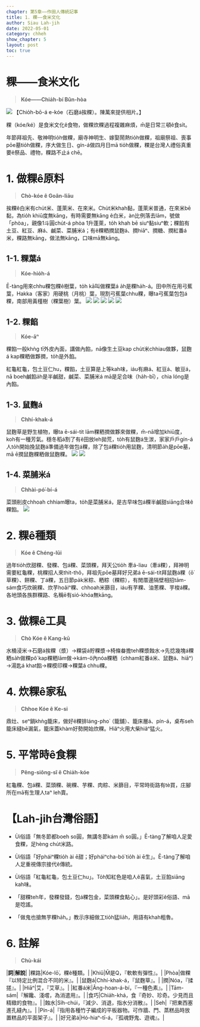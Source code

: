 ```yaml
---
chapter: 第5章——作田人傳統記事
title: 1. 粿——食米文化
author: Siau Lah-jih
date: 2022-05-01
category: chheh
show_chapter: 5
layout: post
toc: true
---
```


# 粿——食米文化
> **Kóe——Chia̍h-bí Bûn-hòa**

![](../too5/11/11-0-1石磨挨粿.jpg)
【Chio̍h-bō-á e-kóe（石磨á挨粿）。陳萬來提供相片。】

粿（kóe/ké）是食米文化ê食物，做粿炊粿過程複雜麻煩，m̄是日常三頓ê食si̍t。

年節拜祖先、敬神明tio̍h做粿，廟寺神明生、嫁娶鬧熱tio̍h做粿，祖廟祭祖、喪事pōe墓tio̍h做粿，序大做生日、gín-á做四月日mā tio̍h做粿，粿是台灣人禮俗真重要ê祭品、禮物，粿路不止á chē。

# 1. 做粿ê原料
> **Chò-kóe ê Goân-liāu**

挨粿ê白米有chu̍t米、蓬萊米、在來米。Chu̍t米khah黏，蓬萊米普通，在來米bē黏，為tio̍h khiū度無kāng，有時需要無kāng ê白米，àn比例落去lām，號做「phòa」，親像1斗圓chu̍t-á phòa 1升蓬萊，to̍h khah bē siuⁿ黏siuⁿ軟；粿餡有土豆、紅豆、麻á、鹹菜、菜脯米á；有ê粿粞撋鼠麴á、撋hiāⁿ、撋糖、撋紅番á米，粿路無kāng，做法無kāng，口味mā無kāng。

## 1-1. 粿葉á
> **Kóe-hio̍h-á**

Ē-tàng用來chhu粿包粿ê樹葉，to̍h kā叫做粿葉á a̍h是粿ha̍h-á。田中所在用弓蕉葉，Hakka（客家）用硬桃（月桃）葉，現割弓蕉葉chhu粿，曝ta弓蕉葉包包á粿，南部用黃槿樹（粿葉樹）葉。
![](../too5/11/11-3-14草仔粿月桃葉.jpg)
![](../too5/11/11-3-14a紅龜粿龜.jpg)
![](../too5/11/11-3-15弓蕉葉.jpg)
![](../too5/11/11-3-16黃槿粿仔樹.jpg)
![](../too5/11/11-3-16a弓蕉箬仔陳松雄.jpg)

## 1-2. 粿餡
> **Kóe-āⁿ**
 
粿餡一般khǹg tī外皮內面，講做內餡，nā像生土豆kap chu̍t米chhiau做夥，鼠麴á kap粿粞做夥撋，to̍h是外餡。

紅龜紅龜，包土豆仁hu，粿餡，土豆算是上等kah味，iáu有麻á、紅豆á、敏豆á，nā boeh鹹餡a̍h是半鹹甜，鹹菜、菜脯米á mā是足合味（ha̍h-bī），chia lóng是內餡。

## 1-3. 鼠麴á
> **Chhí-khak-á**

鼠麴草是野生植物，曝ta ē-sái-tit lām粿粞撋做夥來做粿，m̄-nā增加khiū度，koh有一種芳氣。穩冬稻á割了有ê田放leh拋荒，to̍h有鼠麴á生湠，家家戶戶gín-á人to̍h開始挽鼠麴á準備過年做包á粿，除了包á粿tio̍h用鼠麴，清明節a̍h是pōe墓，mā ē撋鼠麴粿粞做鼠麴粿。
![](../too5/11/11-3-54鼠麴仔.jpg)
![](../too5/11/11-3-55鼠麴仔.jpg)

## 1-4. 菜脯米á
> **Chhài-pó͘-bí-á**

菜頭削皮chhoah chhiam曝ta，to̍h是菜脯米á，是古早味包á粿半鹹甜siāng合味ê粿餡。
![](../too5/11/11-3-56菜脯米仔.jpg)

# 2. 粿ê種類
> **Kóe ê Chéng-lūi**

過年tio̍h炊甜粿、發粿、包á粿、菜頭粿，拜天公tio̍h 牽á-liau（牽á粿），拜神明需要紅龜粿，桃粿招人來thit-thô，拜祖先pōe墓拜好兄弟á ē-sái-tit拜鼠麴á粿（ō͘草粿）、餅粿、丁á粿，五日節pa̍k米粽、粞粽（粿粽），有閒厝邊隔壁相招tām-sám食巧炊碗粿、炊芋hoâiⁿ粿、chhoah米篩目，iáu有芋粿、油蔥粿、芋梭á粿。各地頭各族群粿路、名稱ē有sió-khóa無kāng。

# 3. 做粿ê工具
> **Chò Kóe ê Kang-kū**

水桶浸米→石磨á挨粿（漿）→粿袋á貯粿漿→椅條畚擔teh粿漿蝕水→先捻幾塊á粿粞sa̍h做粿pô͘ kap粿粞lām做→kám-ô͘內nóa粿粞（chham紅番á米、鼠麴á、hiāⁿ）→湯匙á khat餡→粿模印粿→粿葉á chhu粿。

# 4. 炊粿ê家私
> **Chhoe Kóe ê Ke-si**

鼎灶、seⁿ鍋khǹg籠床，做好ê粿排láng-pho͘（籠舖）、籠床層á、pín-á，桌布seh籠床縫bē漏氣，籠床蓋khàm好勢開始炊粿。Hiâⁿ火用大柴hiâⁿ猛火。

# 5. 平常時ê食粿
> **Pêng-siông-sî ê Chia̍h-kóe**

紅龜粿、包á粿、菜頭粿、碗粿、芋粿、肉粽、米篩目，平常時街路有tè買，庄腳所在mā有生理人taⁿ leh賣。

# 【Lah-jih台灣俗語】

- Ùi俗語「無冬節都boeh so圓，無講冬節kám m̄ so圓。」Ē-tàng了解咱人足愛食粿，足hèng chu̍t米路。

- Ùi俗語「好pháiⁿ粿tio̍h ài ē甜；好pháiⁿcha-bó͘ tio̍h ài ē生」。Ē-tàng了解咱人足重視傳宗接代ê傳統。

- Ùi俗語「紅龜紅龜，包土豆仁hu」。To̍h知紅色是咱人ê喜氣，土豆餡siāng kah味。

- 「甜粿teh年，發粿發錢，包á粿包金，菜頭粿食點心」。是好頭彩ê俗語、mā是唸謠。

- 「做鬼也搶無芋粿ha̍h。」教示序細做工tio̍h猛lia̍h，用語有khah粗魯。


# 6. 註解
> **Chù-kái**

|**詞**|**解說**|
|粿路|Kóe-lō͘，粿ê種類。|
|Khiū|M̄是Q，『軟軟有彈性』。|
|Phòa|做粿『以特定比例混合不同的米』。|
|鼠麴á|Chhí-khak-á，『鼠麴草』。|
|撋|Nóa，『揉搓』。|
|Hiāⁿ|艾，『艾草』。|
|紅番á米|Âng-hoan-á-bí，『一種色素』。|
|Tām-sám|『解饞、淺嚐，為消遣用』。|
|食巧|Chia̍h-khá，食『奇妙、珍奇。少見而且精緻的食物』。|
|蝕水|Si̍h-chúi，『減少、消退，指水分消散』。|
|Seh|『把東西塞進孔縫內』。|
|Pín-á|『指用各種竹子編成的平板器物。可作牆、門、蒸糕品時放置糕品的平面架子』。|
|好兄弟á|Hó-hiaⁿ-tī-á，『孤魂野鬼、遊魂』。|
